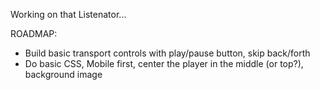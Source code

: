 Working on that Listenator...

ROADMAP:

- Build basic transport controls with play/pause button, skip back/forth
- Do basic CSS, Mobile first, center the player in the middle (or top?), background image